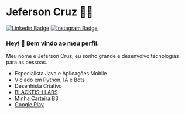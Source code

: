 # Jeferson Cruz :man_technologist:

[![Linkedin Badge](https://img.shields.io/badge/-LinkedIn-blue?style=flat-square&logo=Linkedin&logoColor=white&link=https://www.linkedin.com/in/rebeccamanzi/)](https://www.linkedin.com/in/jeferson-cruz-4b4abb35/)
[![Instagram Badge](https://img.shields.io/badge/-Instagram-C13584?style=flat-square&labelColor=C13584&logo=instagram&logoColor=white&link=https://www.instagram.com/jefersonocruz/)](https://www.instagram.com/jefersonocruz/)

### Hey! 👋 Bem vindo ao meu perfil.

Meu nome é Jeferson Cruz, eu sonho grande e desenvolvo tecnologias para as pessoas.

 - Especialista Java e Aplicações Mobile
 - Viciado em Python, IA e Bots
 - Desenhista Criativo 
 - [BLACKFISH LABS](https://blackfishlabs.com.br)
 - [Minha Carteira B3](https://t.me/MinhaCarteiraB3Bot)
 - [Google Play](https://play.google.com/store/apps/dev?id=7735855091226336231)
